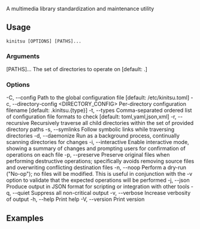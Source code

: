 A multimedia library standardization and maintenance utility

## Usage

```
kinitsu [OPTIONS] [PATHS]...
```

### Arguments

[PATHS]...  The set of directories to operate on [default: .]

### Options

  -C, --config <CONFIG>
          Path to the global configuration file [default: /etc/kinitsu.toml]
  -c, --directory-config <DIRECTORY_CONFIG>
          Per-directory configuration filename [default: .kinitsu.{type}]
  -t, --types <TYPES>
          Comma-separated ordered list of configuration file formats to check [default: toml,yaml,json,xml]
  -r, --recursive
          Recursively traverse all child directories within the set of provided directory paths
  -s, --symlinks
          Follow symbolic links while traversing directories
  -d, --daemonize
          Run as a background process, continually scanning directories for changes
  -i, --interactive
          Enable interactive mode, showing a summary of changes and prompting users for confirmation of operations on each file
  -p, --preserve
          Preserve original files when performing destructive operations; specifically avoids removing source files and overwriting conflicting destination files
  -n, --noop
          Perform a dry-run ("No-op"); no files will be modified. This is useful in conjunction with the -v option to validate that the expected operations will be performed
  -j, --json
          Produce output in JSON format for scripting or integration with other tools
  -q, --quiet
          Suppress all non-critical output
  -v, --verbose
          Increase verbosity of output
  -h, --help
          Print help
  -V, --version
          Print version

## Examples
